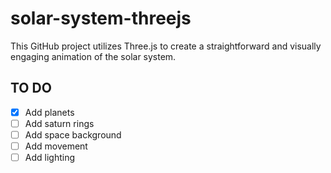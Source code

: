 # solar-system-threejs
This GitHub project utilizes Three.js to create a straightforward and visually engaging animation of the solar system.

## TO DO
- [x] Add planets
- [ ] Add saturn rings
- [ ] Add space background
- [ ] Add movement
- [ ] Add lighting